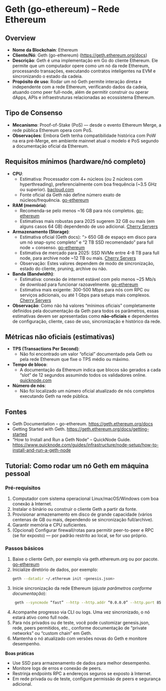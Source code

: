 # Geth (go-ethereum) – Rede Ethereum

## Overview
- **Nome da Blockchain**: Ethereum
- **Cliente/Nó**: Geth (go-ethereum) (https://geth.ethereum.org/docs)
- **Descrição**: Geth é uma implementação em Go do cliente Ethereum. Ele permite que um computador opere como um nó da rede Ethereum, processando transações, executando contratos inteligentes na EVM e sincronizando o estado da cadeia.
- **Propósito de uso**: Rodar um nó Geth permite interação direta e independente com a rede Ethereum, verificando dados da cadeia, atuando como peer full-node, além de permitir construir ou operar dApps, APIs e infraestruturas relacionadas ao ecossistema Ethereum.

## Tipo de Consenso
- **Mecanismo**: Proof-of-Stake (PoS) — desde o evento Ethereum Merge, a rede pública Ethereum opera com PoS.
- **Observações**: Embora Geth tenha compatibilidade histórica com PoW na era pré-Merge, em ambiente mainnet atual o modelo é PoS segundo a documentação oficial da Ethereum.

## Requisitos mínimos (hardware/nó completo)
- **CPU**:
    - Estimativa: Processador com 4+ núcleos (ou 2 núcleos com hyperthreading), preferencialmente com boa frequência (~3.5 GHz ou superior). [bacloud.com](https://www.bacloud.com/en/knowledgebase/203/ethereum-node-server-requirements-2025-updated.html?utm_source=chatgpt.com)
    - Fonte oficial da Geth não define número exato de núcleos/frequência. [go-ethereum](https://geth.ethereum.org/docs/getting-started/hardware-requirements?utm_source=chatgpt.com)
- **RAM (memória)**:
    - Recomenda-se pelo menos ~16 GB para nós completos. [go-ethereum](https://geth.ethereum.org/docs/getting-started/hardware-requirements?utm_source=chatgpt.com)
    - Estimativas mais robustas para 2025 sugerem 32 GB ou mais (em alguns casos 64 GB) dependendo de uso adicional. [Cherry Servers](https://www.cherryservers.com/blog/ethereum-node-requirements?utm_source=chatgpt.com)
- **Armazenamento (Storage)**:
    - Estimativa oficial (Geth docs): “> 650 GB de espaço em disco para um nó snap-sync completo” e “2 TB SSD recomendado” para full node + consenso. [go-ethereum](https://geth.ethereum.org/docs/getting-started/hardware-requirements?utm_source=chatgpt.com)
    - Estimativa de mercado para 2025: SSD NVMe entre 4-8 TB para full node, para archive node ~12 TB ou mais. [Cherry Servers](https://www.cherryservers.com/blog/ethereum-node-requirements?utm_source=chatgpt.com)
    - Observação: Estes valores dependem de modo de sincronização, estado do cliente, pruning, archive ou não.
- **Banda (Bandwidth)**:
    - Estimativa: conexão de internet estável com pelo menos ~25 Mb/s de download para funcionar razoavelmente. [go-ethereum](https://geth.ethereum.org/docs/getting-started/hardware-requirements?utm_source=chatgpt.com)
    - Estimativa mais exigente: 300-500 Mbps para nós com RPC ou serviços adicionais, ou até 1 Gbps para setups mais complexos. [Cherry Servers](https://www.cherryservers.com/blog/ethereum-node-requirements?utm_source=chatgpt.com)
- **Observação**: Como não há valores “mínimos oficiais” completamente definídos pela documentação da Geth para todos os parâmetros, essas estimativas devem ser apresentadas como **não-oficiais** e dependentes de configuração, cliente, caso de uso, sincronização e histórico da rede.

## Métricas não oficiais (estimativas)
- **TPS (Transactions Per Second)**:
    - Não foi encontrado um valor “oficial” documentado pela Geth ou pela rede Ethereum que fixe o TPS médio ou máximo.
- **Tempo de bloco**:
    - A documentação da Ethereum indica que blocos são gerados a cada “slot” de 12 segundos assumindo todos os validadores online. [quicknode.com](https://www.quicknode.com/guides/infrastructure/node-setup/ethereum-full-node-vs-archive-node?utm_source=chatgpt.com)
- **Número de nós**:
    - Não foi localizado um número oficial atualizado de nós completos executando Geth na rede pública.

## Fontes
- Geth Documentation – go-ethereum. https://geth.ethereum.org/docs 
- Getting Started with Geth. https://geth.ethereum.org/docs/getting-started
- “How to Install and Run a Geth Node” – QuickNode Guide. https://www.quicknode.com/guides/infrastructure/node-setup/how-to-install-and-run-a-geth-node

## Tutorial: Como rodar um nó Geth em máquina pessoal
### Pré-requisitos
1. Computador com sistema operacional Linux/macOS/Windows com boa conexão à Internet.
2. Instalar o binário ou construir o cliente Geth a partir da fonte.
3. Provisionar armazenamento em disco de grande capacidade (vários centenas de GB ou mais, dependendo se sincronização full/archive).
4. Garantir memória e CPU suficientes.
5. (Opcional) Configurar firewall/rotas para permitir peer-to-peer e RPC (se for exposto) — por padrão restrito ao local, se for uso próprio.

### Passos básicos
1. Baixe o cliente Geth, por exemplo via geth.ethereum.org ou por pacote. [go-ethereum](https://geth.ethereum.org/docs/getting-started?utm_source=chatgpt.com)
2. Inicialize diretório de dados, por exemplo:
   ```bash
   geth --datadir ~/.ethereum init <genesis.json>
3. Inicie sincronização da rede Ethereum (_ajuste parâmetros conforme documentação_):
   ```bash
    geth --syncmode “fast” --http --http.addr “0.0.0.0” --http.port 8545 --datadir ~/.ethereum
4. Acompanhe progresso via CLI ou logs. Uma vez sincronizado, o nó estará ativo como full node.
5. Para nós privados ou de teste, você pode customizar genesis.json, rede, peers permitidos, etc., conforme documentação de “private networks” ou “custom chain” em Geth.
6. Mantenha o nó atualizado com versões novas do Geth e monitore desempenho.

**Boas práticas**
- Use SSD para armazenamento de dados para melhor desempenho.
- Monitore logs de erros e conexão de peers.
- Restrinja endpoints RPC a endereços seguros se exposto à Internet.
- Em rede privada ou de teste, configure permissão de peers e segurança adicional.